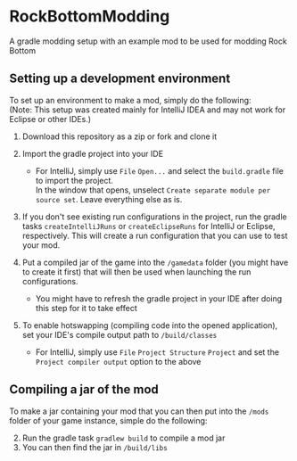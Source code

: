 # RockBottomModding
A gradle modding setup with an example mod to be used for modding Rock Bottom

## Setting up a development environment
To set up an environment to make a mod, simply do the following:  
(Note: This setup was created mainly for IntelliJ IDEA and may not work for Eclipse or other IDEs.)

1. Download this repository as a zip or fork and clone it

2. Import the gradle project into your IDE 
    * For IntelliJ, simply use `File` `Open...` and select the `build.gradle` file to import the project.  
    In the window that opens, unselect `Create separate module per source set`. Leave everything else as is.

3. If you don't see existing run configurations in the project, run the gradle tasks `createIntelliJRuns` or `createEclipseRuns` for IntelliJ or Eclipse, respectively. This will create a run configuration that you can use to test your mod.

4. Put a compiled jar of the game into the `/gamedata` folder (you might have to create it first) that will then be used when launching the run configurations.
    * You might have to refresh the gradle project in your IDE after doing this step for it to take effect

5. To enable hotswapping (compiling code into the opened application), set your IDE's compile output path to `/build/classes`
    * For IntelliJ, simply use `File` `Project Structure` `Project` and set the `Project compiler output` option to the above

## Compiling a jar of the mod
To make a jar containing your mod that you can then put into the `/mods` folder of your game instance, simple do the following: 

2. Run the gradle task `gradlew build` to compile a mod jar
1. You can then find the jar in `/build/libs`
